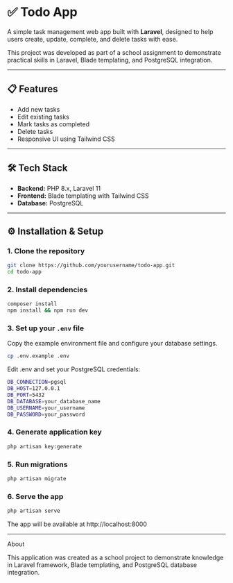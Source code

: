 # ✅ Todo App

A simple task management web app built with **Laravel**, designed to help users create, update, complete, and delete tasks with ease.

This project was developed as part of a school assignment to demonstrate practical skills in Laravel, Blade templating, and PostgreSQL integration.

---

## 📋 Features

- Add new tasks
- Edit existing tasks
- Mark tasks as completed
- Delete tasks
- Responsive UI using Tailwind CSS

---

## 🛠 Tech Stack

- **Backend:** PHP 8.x, Laravel 11
- **Frontend:** Blade templating with Tailwind CSS
- **Database:** PostgreSQL

---

## ⚙️ Installation & Setup

### 1. Clone the repository
```bash
git clone https://github.com/yourusername/todo-app.git
cd todo-app
```
### 2. Install dependencies
```bash
composer install
npm install && npm run dev
```
### 3. Set up your `.env` file
Copy the example environment file and configure your database settings.
```bash
cp .env.example .env
```
Edit .env and set your PostgreSQL credentials:
```bash
DB_CONNECTION=pgsql
DB_HOST=127.0.0.1
DB_PORT=5432
DB_DATABASE=your_database_name
DB_USERNAME=your_username
DB_PASSWORD=your_password
```
### 4. Generate application key
```bash
php artisan key:generate
```
### 5. Run migrations
```bash
php artisan migrate
```
### 6. Serve the app
```bash
php artisan serve
```
The app will be available at http://localhost:8000

---
About

This application was created as a school project to demonstrate knowledge in Laravel framework, Blade templating, and PostgreSQL database integration.
